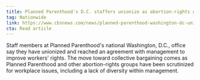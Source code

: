 ```yaml
---
title: Planned Parenthood's D.C. staffers unionize as abortion-rights groups address diversity issues
tag: Nationwide
link: https://www.cbsnews.com/news/planned-parenthood-washington-dc-unionizing/
cta: Read article
---
```


Staff members at Planned Parenthood's national Washington, D.C., office say they have unionized and reached an agreement with management to improve workers' rights. The move toward collective bargaining comes as Planned Parenthood and other abortion-rights groups have been scrutinized for workplace issues, including a lack of diversity within management.
